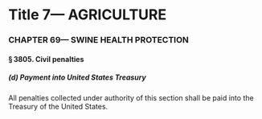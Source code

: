 
# Title 7— AGRICULTURE
### CHAPTER 69— SWINE HEALTH PROTECTION
#### § 3805. Civil penalties
##### (d) Payment into United States Treasury

All penalties collected under authority of this section shall be paid into the Treasury of the United States.
